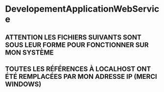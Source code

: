 # DevelopementApplicationWebService

## ATTENTION LES FICHIERS SUIVANTS SONT SOUS LEUR FORME POUR FONCTIONNER SUR MON SYSTÈME 

## TOUTES LES RÉFÉRENCES À LOCALHOST ONT ÉTÉ REMPLACÉES PAR MON ADRESSE IP (MERCI WINDOWS)
